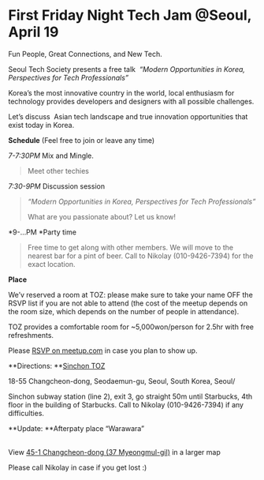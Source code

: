 First Friday Night Tech Jam @Seoul, April 19
============================================

Fun People, Great Connections, and New Tech.

Seoul Tech Society presents a free talk  *“Modern Opportunities in
Korea, Perspectives for Tech Professionals”*

Korea’s the most innovative country in the world, local enthusiasm for
technology provides developers and designers with all possible
challenges.

Let’s discuss  Asian tech landscape and true innovation opportunities
that exist today in Korea.

**Schedule** (Feel free to join or leave any time)

*7-7:30PM* Mix and Mingle.

> Meet other techies

*7:30-9PM* Discussion session

> *“Modern Opportunities in Korea, Perspectives for Tech Professionals”*
>
> What are you passionate about? Let us know!

*9-…PM *Party time

> Free time to get along with other members. We will move to the nearest
> bar for a pint of beer. Call to Nikolay (010-9426-7394) for the exact
> location.

**Place**

We’v reserved a room at TOZ: please make sure to take your name OFF the
RSVP list if you are not able to attend (the cost of the meetup depends
on the room size, which depends on the number of people in attendance).

TOZ provides a comfortable room for \~5,000won/person for 2.5hr with
free refreshments.

Please [RSVP on
meetup.com](http://www.meetup.com/computer-science-society/events/111470142/) in
case you plan to show up. 

**Directions: **[Sinchon
TOZ](https://maps.google.com/maps?q=37.556471,126.937097&ll=37.556436,126.936927&spn=0.001529,0.00327&num=1&t=m&z=19)

18-55 Changcheon-dong, Seodaemun-gu, Seoul, South Korea, Seoul/

Sinchon subway station (line 2), exit 3, go straight 50m until
Starbucks, 4th floor in the building of Starbucks. Call to Nikolay
(010-9426-7394) if any difficulties.

**Update: **Afterpaty place “Warawara”

\
View [45-1 Changcheon-dong (37
Myeongmul-gil)](https://maps.google.com/maps/ms?msa=0&msid=216735581831034000805.0004dab3a83fd9e6d51ce&ie=UTF8&t=m&ll=37.557847,126.938267&spn=0.005954,0.009141&z=16&source=embed)
in a larger map

Please call Nikolay in case if you get lost :)


